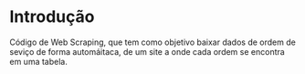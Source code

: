 # Introdução
Código de Web Scraping, que tem como objetivo baixar dados de ordem de seviço de forma automáitaca, de um site a onde cada ordem se encontra em uma tabela.
